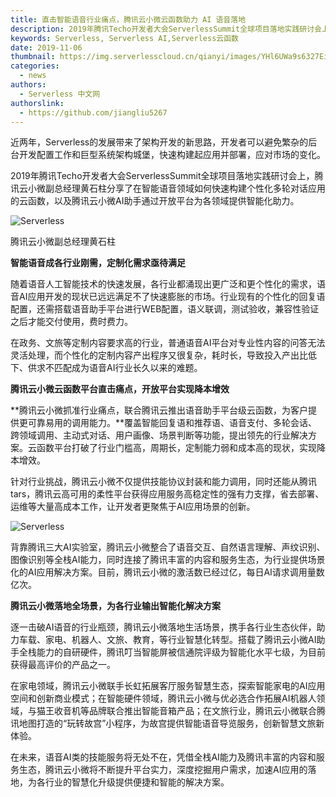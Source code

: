 ```yaml
---
title: 直击智能语音行业痛点，腾讯云小微云函数助力 AI 语音落地
description: 2019年腾讯Techo开发者大会ServerlessSummit全球项目落地实践研讨会上，腾讯云小微副总经理黄石柱分享了在智能语音领域如何快速构建个性化多轮对话应用的云函数，以及腾讯云小微AI助手通过开放平台为各领域提供智能化助力。
keywords: Serverless, Serverless AI,Serverless云函数
date: 2019-11-06
thumbnail: https://img.serverlesscloud.cn/qianyi/images/YHl6UWa9s6327EicNmKoiadbyaCyibt2hQODLvPl1Qic9jOd0l2alkMWZZCia1t9osbnMmVBxWS4eBXjicWibtOScI65A.jpg
categories: 
  - news
authors: 
  - Serverless 中文网
authorslink: 
  - https://github.com/jiangliu5267
---
```


近两年，Serverless的发展带来了架构开发的新思路，开发者可以避免繁杂的后台开发配置工作和巨型系统架构城堡，快速构建起应用并部署，应对市场的变化。

2019年腾讯Techo开发者大会ServerlessSummit全球项目落地实践研讨会上，腾讯云小微副总经理黄石柱分享了在智能语音领域如何快速构建个性化多轮对话应用的云函数，以及腾讯云小微AI助手通过开放平台为各领域提供智能化助力。

![Serverless](https://img.serverlesscloud.cn/qianyi/images/YHl6UWa9s6327EicNmKoiadbyaCyibt2hQODLvPl1Qic9jOd0l2alkMWZZCia1t9osbnMmVBxWS4eBXjicWibtOScI65A.jpg)

腾讯云小微副总经理黄石柱

**智能语音成各行业刚需，定制化需求亟待满足**

随着语音人工智能技术的快速发展，各行业都涌现出更广泛和更个性化的需求，语音AI应用开发的现状已远远满足不了快速膨胀的市场。行业现有的个性化的回复语配置，还需搭载语音助手平台进行WEB配置，语义联调，测试验收，兼容性验证之后才能交付使用，费时费力。

在政务、文旅等定制内容要求高的行业，普通语音AI平台对专业性内容的问答无法灵活处理，而个性化的定制内容产出程序又很复杂，耗时长，导致投入产出比低下、供求不匹配成为语音AI行业长久以来的难题。

**腾讯云小微云函数平台直击痛点，开放平台实现降本增效**

**腾讯云小微抓准行业痛点，联合腾讯云推出语音助手平台级云函数，为客户提供更可靠易用的调用能力。**覆盖智能回复语和推荐语、语音支付、多轮会话、跨领域调用、主动式对话、用户画像、场景判断等功能，提出领先的行业解决方案。云函数平台打破了行业门槛高，周期长，定制能力弱和成本高的现状，实现降本增效。

针对行业挑战，腾讯云小微不仅提供技能协议封装和能力调用，同时还能从腾讯tars，腾讯云高可用的柔性平台获得应用服务高稳定性的强有力支撑，省去部署、运维等大量高成本工作，让开发者更聚焦于AI应用场景的创新。

![Serverless](https://img.serverlesscloud.cn/qianyi/images/YHl6UWa9s6327EicNmKoiadbyaCyibt2hQOiaE3yaLyBtZcMJicQN0gvcicsXibQWF8fCBrrpRbq4N6f15tIMotrTmLmQ.jpg)

背靠腾讯三大AI实验室，腾讯云小微整合了语音交互、自然语言理解、声纹识别、图像识别等全栈AI能力，同时连接了腾讯丰富的内容和服务生态，为行业提供场景化的AI应用解决方案。目前，腾讯云小微的激活数已经过亿，每日AI请求调用量数亿次。

**腾讯云小微落地全场景，为各行业输出智能化解决方案**

逐一击破AI语音的行业瓶颈，腾讯云小微落地生活场景，携手各行业生态伙伴，助力车载、家电、机器人、文旅、教育，等行业智慧化转型。搭载了腾讯云小微AI助手全栈能力的自研硬件，腾讯叮当智能屏被信通院评级为智能化水平七级，为目前获得最高评价的产品之一。

在家电领域，腾讯云小微联手长虹拓展客厅服务智慧生态，探索智能家电的AI应用空间和创新商业模式；在智能硬件领域，腾讯云小微与优必选合作拓展AI机器人领域，与猫王收音机等品牌联合推出智能音箱产品；在文旅行业，腾讯云小微联合腾讯地图打造的“玩转故宫”小程序，为故宫提供智能语音导览服务，创新智慧文旅新体验。

在未来，语音AI类的技能服务将无处不在，凭借全栈AI能力及腾讯丰富的内容和服务生态，腾讯云小微将不断提升平台实力，深度挖掘用户需求，加速AI应用的落地，为各行业的智慧化升级提供便捷和智能的解决方案。